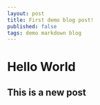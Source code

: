 ```yaml
---
layout: post
title: First demo blog post!
published: false
tags: demo markdown blog
---
```


# Hello World

## This is a new post

<script src="https://gist.github.com/wesleycamargo/913b3e6de0bb277491535b02ac884f39.js"></script>
